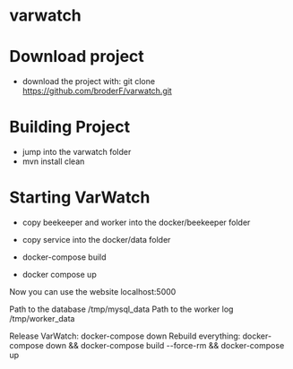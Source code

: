 # varwatch

# Download project

- download the project with: git clone https://github.com/broderF/varwatch.git

# Building Project

- jump into the varwatch folder
- mvn install clean

# Starting VarWatch

- copy beekeeper and worker into the docker/beekeeper folder
- copy service into the docker/data folder

- docker-compose build
- docker compose up

Now you can use the website localhost:5000

Path to the database /tmp/mysql_data
Path to the worker log /tmp/worker_data

Release VarWatch: docker-compose down
Rebuild everything: docker-compose down && docker-compose build --force-rm && docker-compose up
